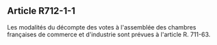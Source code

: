 Article R712-1-1
----
Les modalités du décompte des votes à l'assemblée des chambres françaises de
commerce et d'industrie sont prévues à l'article R. 711-63.
